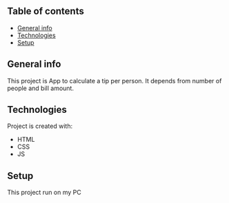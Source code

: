 ## Table of contents
* [General info](#general-info)
* [Technologies](#technologies)
* [Setup](#setup)

## General info
This project is App to calculate a tip per person. It depends from number of people and bill amount.
	
## Technologies
Project is created with:
* HTML
* CSS
* JS
	
## Setup
This project run on my PC
